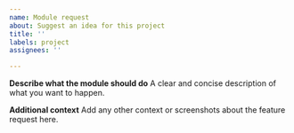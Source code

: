 ```yaml
---
name: Module request
about: Suggest an idea for this project
title: ''
labels: project
assignees: ''

---
```


**Describe what the module should do**
A clear and concise description of what you want to happen.

**Additional context**
Add any other context or screenshots about the feature request here.
